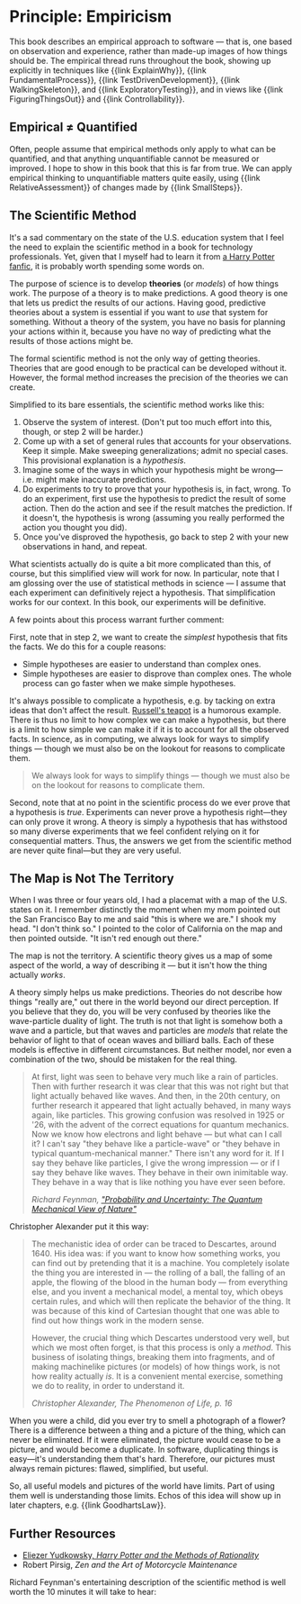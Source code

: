 # Principle: Empiricism

This book describes an empirical approach to software — that is, one based on observation and experience, rather than made-up images of how things should be. The empirical thread runs throughout the book, showing up explicitly in techniques like {{link ExplainWhy}}, {{link FundamentalProcess}}, {{link TestDrivenDevelopment}}, {{link WalkingSkeleton}}, and {{link ExploratoryTesting}}, and in views like {{link FiguringThingsOut}} and {{link Controllability}}.

## Empirical &ne; Quantified

Often, people assume that empirical methods only apply to what can be quantified, and that anything unquantifiable cannot be measured or improved. I hope to show in this book that this is far from true. We can apply empirical thinking to unquantifiable matters quite easily, using {{link RelativeAssessment}} of changes made by {{link SmallSteps}}.

## The Scientific Method

It's a sad commentary on the state of the U.S. education system that I feel the need to explain the scientific method in a book for technology professionals. Yet, given that I myself had to learn it from [a Harry Potter fanfic](https://hpmor.com/), it is probably worth spending some words on.

The purpose of science is to develop **theories** (or _models_) of how things work. The purpose of a theory is to make predictions. A good theory is one that lets us predict the results of our actions. Having good, predictive theories about a system is essential if you want to *use* that system for something. Without a theory of the system, you have no basis for planning your actions within it, because you have no way of predicting what the results of those actions might be.

The formal scientific method is not the only way of getting theories. Theories that are good enough to be practical can be developed without it. However, the formal method increases the precision of the theories we can create.

Simplified to its bare essentials, the scientific method works like this:

1. Observe the system of interest. (Don't put too much effort into this, though, or step 2 will be harder.)
2. Come up with a set of general rules that accounts for your observations. Keep it simple. Make sweeping generalizations; admit no special cases. This provisional explanation is a *hypothesis*.
3. Imagine some of the ways in which your hypothesis might be wrong—i.e. might make inaccurate predictions.
4. Do experiments to try to prove that your hypothesis is, in fact, wrong. To do an experiment, first use the hypothesis to predict the result of some action. Then do the action and see if the result matches the prediction. If it doesn't, the hypothesis is wrong (assuming you really performed the action you thought you did).
5. Once you've disproved the hypothesis, go back to step 2 with your new observations in hand, and repeat.

What scientists actually do is quite a bit more complicated than this, of course, but this simplified view will work for now. In particular, note that I am glossing over the use of statistical methods in science — I assume that each experiment can definitively reject a hypothesis. That simplification works for our context. In this book, our experiments will be definitive.

A few points about this process warrant further comment:

First, note that in step 2, we want to create the _simplest_ hypothesis that fits the facts. We do this for a couple reasons:

- Simple hypotheses are easier to understand than complex ones.
- Simple hypotheses are easier to disprove than complex ones. The whole process can go faster when we make simple hypotheses.

It's always possible to complicate a hypothesis, e.g. by tacking on extra ideas that don't affect the result. [Russell's teapot](https://en.wikipedia.org/wiki/Russell's_teapot) is a humorous example. There is thus no limit to how complex we can make a hypothesis, but there is a limit to how simple we can make it if it is to account for all the observed facts. In science, as in computing, we always look for ways to simplify things — though we must also be on the lookout for reasons to complicate them.

<blockquote class="pullquote"><p>We always look for ways to simplify things — though we must also be on the lookout for reasons to complicate them.</p></blockquote>

<!--

Einstein put it this way:

> The supreme goal of all theory is to make the irreducible basic elements as simple and as few as possible without having to surrender the adequate representation of a single datum of experience.
>
> <cite>[Albert Einstein, "On the Method of Theoretical Physics"](https://www.jstor.org/stable/184387)</cite>

TODO: Einstein wasn't talking about hypotheses when he said this, but about the fundamental elements of a theory, i.e. those not deduced from other elements. Is there a better quote about simplicity?

-->

Second, note that at no point in the scientific process do we ever prove that a hypothesis is *true*. Experiments can never prove a hypothesis right—they can only prove it wrong. A theory is simply a hypothesis that has withstood so many diverse experiments that we feel confident relying on it for consequential matters. Thus, the answers we get from the scientific method are never quite final—but they are very useful.

## The Map is Not The Territory

When I was three or four years old, I had a placemat with a map of the U.S. states on it. I remember distinctly the moment when my mom pointed out the San Francisco Bay to me and said "this is where we are." I shook my head. "I don't think so." I pointed to the color of California on the map and then pointed outside. "It isn't red enough out there."

The map is not the territory. A scientific theory gives us a map of some aspect of the world, a way of describing it — but it isn't how the thing actually *works*.

A theory simply helps us make predictions. Theories do not describe how things "really are," out there in the world beyond our direct perception. If you believe that they do, you will be very confused by theories like the wave-particle duality of light. The truth is not that light is somehow both a wave and a particle, but that waves and particles are _models_ that relate the behavior of light to that of ocean waves and billiard balls. Each of these models is effective in different circumstances. But neither model, nor even a combination of the two, should be mistaken for the real thing.

> <!--timestamp 4:38--> At first, light was seen to behave very much like a rain of particles. Then with further research it was clear that this was not right but that light actually behaved like waves. And then, in the 20th century, on further research it appeared that light actually behaved, in many ways again, like particles. This growing confusion was resolved in 1925 or '26, with the advent of the correct equations for quantum mechanics. Now we know how electrons and light behave — but what can I call it? I can't say "they behave like a particle-wave" or "they behave in typical quantum-mechanical manner." There isn't any word for it. If I say they behave like particles, I give the wrong impression — or if I say they behave like waves. They behave in their own inimitable way. They behave in a way that is like nothing you have ever seen before.
>
> <cite>Richard Feynman, ["Probability and Uncertainty: The Quantum Mechanical View of Nature"](https://archive.org/details/probabilityanduncertaintythequantummechanicalviewofnature/probabilityanduncertaintythequantummechanicalviewofnaturereel1.mov)</cite>

Christopher Alexander put it this way:

> The mechanistic idea of order can be traced to Descartes, around 1640. His idea was: if you want to know how something works, you can find out by pretending that it is a machine. You completely isolate the thing you are interested in — the rolling of a ball, the falling of an apple, the flowing of the blood in the human body — from everything else, and you invent a mechanical model, a mental toy, which obeys certain rules, and which will then replicate the behavior of the thing. It was because of this kind of Cartesian thought that one was able to find out how things work in the modern sense.
>
> However, the crucial thing which Descartes understood very well, but which we most often forget, is that this process is only a _method_. This business of isolating things, breaking them into fragments, and of making machinelike pictures (or models) of how things work, is not how reality actually _is_. It is a convenient mental exercise, something we do to reality, in order to understand it.
>
> <cite>Christopher Alexander, _The Phenomenon of Life_, p. 16</cite>

When you were a child, did you ever try to smell a photograph of a flower? There is a difference between a thing and a picture of the thing, which can never be eliminated. If it were eliminated, the picture would cease to be a picture, and would become a duplicate. In software, duplicating things is easy—it's understanding them that's hard. Therefore, our pictures must always remain pictures: flawed, simplified, but useful.

<!--
Every model has limits to its fidelity, and we have to understand those limits to use the model well. Otherwise, we'll be like Derek Zoolander confronting an architectural model — "what is this, a center for ants?" Or consider — when you were a child, did you ever try to smell a photograph of a flower? There is a difference between a thing and a picture of the thing, which can never be eliminated. If it were eliminated, the picture would cease to be a picture, and would become a duplicate. In software, duplicating things is easy—it's understanding them that's hard. Therefore, our pictures must always remain pictures: flawed, simplified, but useful.
-->

So, all useful models and pictures of the world have limits. Part of using them well is understanding those limits. Echos of this idea will show up in later chapters, e.g. {{link GoodhartsLaw}}.

## Further Resources

- [Eliezer Yudkowsky, _Harry Potter and the Methods of Rationality_](https://hpmor.com/)
- Robert Pirsig, _Zen and the Art of Motorcycle Maintenance_

Richard Feynman's entertaining description of the scientific method is well worth the 10 minutes it will take to hear:

<youtube-embed videoid="EYPapE-3FRw"></youtube-embed>
